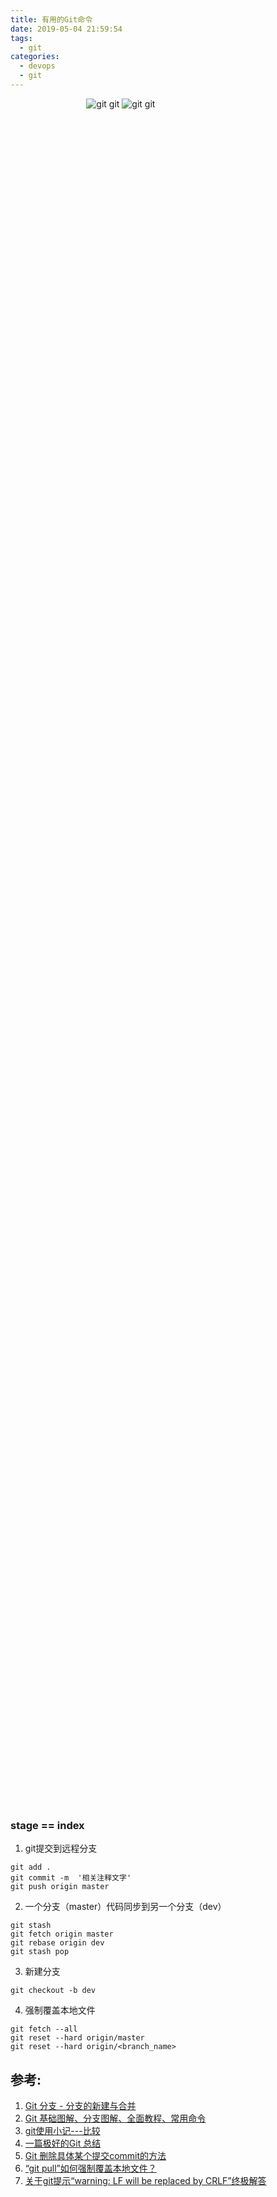 ```yaml
---
title: 有用的Git命令
date: 2019-05-04 21:59:54
tags:
  - git
categories:
  - devops 
  - git 
---
```


<p hidden>有用的Git命令</p>

<!-- more -->

<div style="width:70%; height:70%; text-align: center;">

![git](https://user-images.githubusercontent.com/5608425/64622936-b4daff00-d41a-11e9-9587-6d72df96498d.png)   git
![git](https://user-images.githubusercontent.com/5608425/64622939-b4daff00-d41a-11e9-8978-8aea5e666237.png)  git

</div>

### stage == index 


1. git提交到远程分支
```
git add .
git commit -m  '相关注释文字'
git push origin master
```

2. 一个分支（master）代码同步到另一个分支（dev）
```
git stash 
git fetch origin master 
git rebase origin dev 
git stash pop
```

3. 新建分支
```
git checkout -b dev
```

4. 强制覆盖本地文件
```
git fetch --all
git reset --hard origin/master
git reset --hard origin/<branch_name>
```

## 参考:

1. [Git 分支 - 分支的新建与合并](https://git-scm.com/book/zh/v2/Git-%E5%88%86%E6%94%AF-%E5%88%86%E6%94%AF%E7%9A%84%E6%96%B0%E5%BB%BA%E4%B8%8E%E5%90%88%E5%B9%B6)
2. [Git 基础图解、分支图解、全面教程、常用命令](https://www.cnblogs.com/cheneasternsun/p/5952830.html)
3. [git使用小记---比较](https://www.jianshu.com/p/776916f74a41)
4. [一篇极好的Git 总结](https://www.liangzl.com/get-article-detail-31025.html)
5. [Git 删除具体某个提交commit的方法](https://www.jianshu.com/p/2fd2467c27bb)
6. [“git pull”如何强制覆盖本地文件？](https://vimsky.com/article/3679.html)
7. [关于git提示“warning: LF will be replaced by CRLF”终极解答](https://www.jianshu.com/p/450cd21b36a4)

